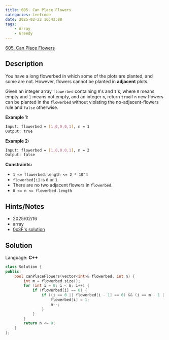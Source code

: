 ```yaml
---
title: 605. Can Place Flowers
categories: Leetcode
date: 2025-02-22 16:43:08
tags:
    - Array
    - Greedy
---
```


[605. Can Place Flowers](https://leetcode.com/problems/can-place-flowers/description/?envType=company&envId=facebook&favoriteSlug=facebook-three-months)

## Description

You have a long flowerbed in which some of the plots are planted, and some are not. However, flowers cannot be planted in **adjacent**  plots.

Given an integer array `flowerbed` containing `0`'s and `1`'s, where `0` means empty and `1` means not empty, and an integer `n`, return `true`if `n` new flowers can be planted in the `flowerbed` without violating the no-adjacent-flowers rule and `false` otherwise.

**Example 1:**

```bash
Input: flowerbed = [1,0,0,0,1], n = 1
Output: true
```

**Example 2:**

```bash
Input: flowerbed = [1,0,0,0,1], n = 2
Output: false
```

**Constraints:**

- `1 <= flowerbed.length <= 2 * 10^4`
- `flowerbed[i]` is `0` or `1`.
- There are no two adjacent flowers in `flowerbed`.
- `0 <= n <= flowerbed.length`

## Hints/Notes

- 2025/02/16
- array
- [0x3F's solution](https://leetcode.cn/problems/can-place-flowers/solutions/2463018/ben-ti-zui-jian-dan-xie-fa-pythonjavacgo-6a6k/?envType=company&envId=facebook&favoriteSlug=facebook-three-months)

## Solution

Language: **C++**

```C++
class Solution {
public:
    bool canPlaceFlowers(vector<int>& flowerbed, int n) {
        int m = flowerbed.size();
        for (int i = 0; i < m; i++) {
            if (flowerbed[i] == 0) {
                if ((i == 0 || flowerbed[i - 1] == 0) && (i == m - 1 || flowerbed[i + 1] == 0)) {
                    flowerbed[i] = 1;
                    n--;
                }
            }
        }
        return n <= 0;
    }
};
```
